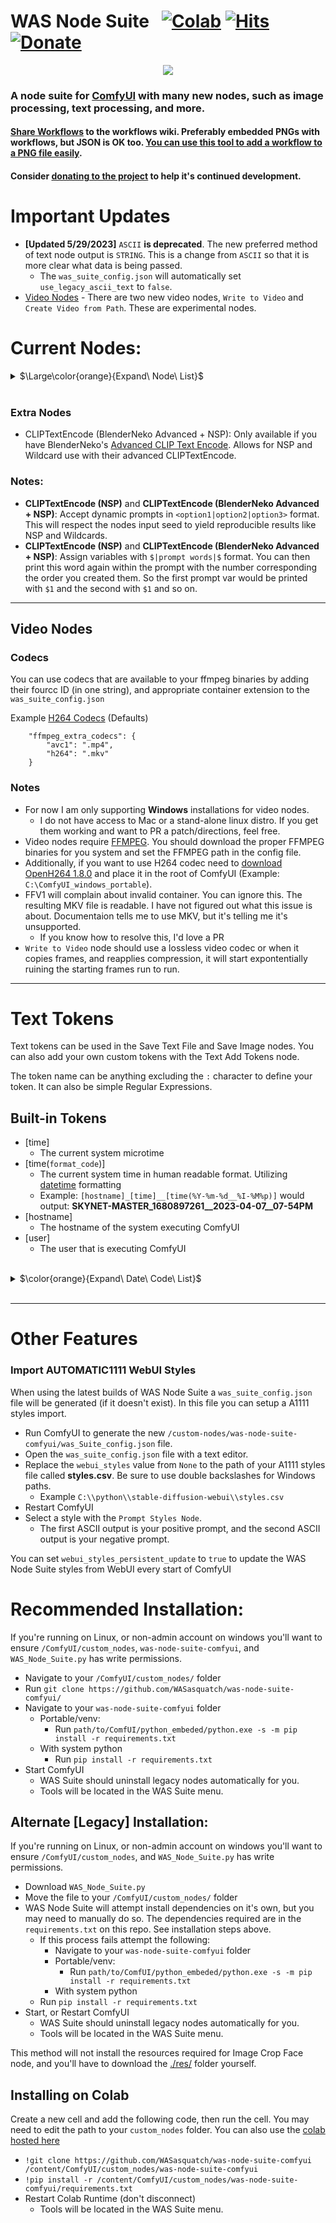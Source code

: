 # **WAS** Node Suite &nbsp; [![Colab](https://camo.githubusercontent.com/84f0493939e0c4de4e6dbe113251b4bfb5353e57134ffd9fcab6b8714514d4d1/68747470733a2f2f636f6c61622e72657365617263682e676f6f676c652e636f6d2f6173736574732f636f6c61622d62616467652e737667)](https://colab.research.google.com/github/WASasquatch/comfyui-colab-was-node-suite/blob/main/ComfyUI_%2B_WAS_Node_Suite.ipynb) [![Hits](https://hits.seeyoufarm.com/api/count/incr/badge.svg?url=https%3A%2F%2Fgithub.com%2FWASasquatch%2Fwas-node-suite-comfyui&count_bg=%233D9CC8&title_bg=%23555555&icon=&icon_color=%23E7E7E7&title=hits&edge_flat=false)](https://hits.seeyoufarm.com) [![Donate](https://img.shields.io/badge/Donate-PayPal-blue.svg)](https://www.paypal.com/donate?business=jordanslost@gmail.com&no_recurring=0&item_name=WAS+Node+Suite&item_number=Donate+to+Development+Costs&amount=5&currency_code=USD)

<p align="center">
    <img src="https://user-images.githubusercontent.com/1151589/228982359-4a6215cc-3ca9-4c24-8a7b-d229d7bce277.png">
</p>

### A node suite for [ComfyUI](https://github.com/comfyanonymous/ComfyUI) with many new nodes, such as image processing, text processing, and more. 

#### [Share Workflows](https://github.com/WASasquatch/was-node-suite-comfyui/wiki/Workflow-Examples) to the workflows wiki. Preferably embedded PNGs with workflows, but JSON is OK too. [You can use this tool to add a workflow to a PNG file easily](https://colab.research.google.com/drive/1hQMjNUdhMQ3rw1Wcm3_umvmOMeS_K4s8?usp=sharing).
#### Consider [donating to the project](https://www.paypal.com/donate?business=jordanslost@gmail.com&no_recurring=0&item_name=WAS+Node+Suite&item_number=Donate+to+Development+Costs&amount=5&currency_code=USD) to help it's continued development.

# Important Updates

 - **[Updated 5/29/2023]** `ASCII` **is deprecated**. The new preferred method of text node output is `STRING`. This is a change from `ASCII` so that it is more clear what data is being passed.
   - The `was_suite_config.json` will automatically set `use_legacy_ascii_text` to `false`. 
 -  [Video Nodes](https://github.com/WASasquatch/was-node-suite-comfyui#video-nodes) - There are two new video nodes, `Write to Video` and `Create Video from Path`. These are experimental nodes. 

# Current Nodes:

<details>
	<summary>$\Large\color{orange}{Expand\ Node\ List}$</summary>

<br/>

 - BLIP Analyze Image: Get a text caption from a image, or interrogate the image with a question.
   - Model will download automatically from default URL, but you can point the download to another location/caption model in `was_suite_config`
   - Models will be stored in `ComfyUI/models/blip/checkpoints/`
 - SAM Model Loader: Load a SAM Segmentation model
 - SAM Parameters: Define your SAM parameters for segmentation of a image
 - SAM Parameters Combine: Combine SAM parameters
 - SAM Image Mask: SAM image masking
 - Image Bounds: Bounds a image
 - Inset Image Bounds: Inset a image bounds
 - Bounded Image Blend: Blend bounds image
 - Bounded Image Blend with Mask: Blend a bounds image by mask
 - Bounded Image Crop: Crop a bounds image
 - Bounded Image Crop with Mask: Crop a bounds image by mask
 - Cache Node: Cache Latnet, Tensor Batches (Image), and Conditioning to disk to use later.
 - CLIPTextEncode (NSP): Parse noodle soups from the NSP pantry, or parse wildcards from a directory containing A1111 style wildacrds.
   - Wildcards are in the style of `__filename__`, which also includes subdirectories like `__appearance/haircolour__` (if you noodle_key is set to `__`)
   - You can set a custom wildcards path in `was_suite_config.json` file with key:
     - `    "wildcards_path": "E:\\python\\automatic\\webui3\\stable-diffusion-webui\\extensions\\sd-dynamic-prompts\\wildcards"`
     - If no path is set the wildcards dir is located at the root of WAS Node Suite as `/wildcards`
 - CLIP Input Switch: Switch between two CLIP inputs based on a boolean switch.
 - CLIP Vision Input Switch: Switch between two CLIP Vision inputs based on a boolean swith.
 - Conditioning Input Switch: Switch between two conditioning inputs.
 - Constant Number
 - Control Net Model Input Switch: Switch between two Control Net Model inputs based on a boolean switch.
 - Create Grid Image: Create a image grid from images at a destination with customizable glob pattern. Optional border size and color. 
 - Create Morph Image: Create a GIF/APNG animation from two images, fading between them. 
 - Create Morph Image by Path: Create a GIF/APNG animation from a path to a directory containing images, with optional pattern. 
 - Create Video from Path: Create video from images from a specified path. 
 - CLIPSeg Masking: Mask a image with CLIPSeg and return a raw mask
 - CLIPSeg Masking Batch: Create a batch image (from image inputs) and batch mask with CLIPSeg
 - Dictionary to Console: Print a dictionary input to the console
 - Image Analyze
   - Black White Levels
   - RGB Levels
     - Depends on `matplotlib`, will attempt to install on first run
 - Diffusers Hub Down-Loader: Download a diffusers model from the HuggingFace Hub and load it
 - Image Batch: Create one batch out of multiple batched tensors.
 - Image Blank: Create a blank image in any color
 - Image Blend by Mask: Blend two images by a mask
 - Image Blend: Blend two images by opacity
 - Image Blending Mode: Blend two images by various blending modes
 - Image Bloom Filter: Apply a high-pass based bloom filter
 - Image Canny Filter: Apply a canny filter to a image
 - Image Chromatic Aberration: Apply chromatic aberration lens effect to a image like in sci-fi films, movie theaters, and video games
 - Image Color Palette
   - Generate a color palette based on the input image. 
     - Depends on `scikit-learn`, will attempt to install on first run. 
   - Supports color range of 8-256
   - Utilizes font in `./res/` unless unavailable, then it will utilize internal better then nothing font. 
 - Image Crop Face: Crop a face out of a image
   - **Limitations:**
     - Sometimes no faces are found in badly generated images, or faces at angles
	 - Sometimes face crop is black, this is because the padding is too large and intersected with the image edge. Use a smaller padding size.
	 - face_recognition mode sometimes finds random things as faces. It also requires a [CUDA] GPU.
	 - Only detects one face. This is a design choice to make it's use easy.
   - **Notes:**
     - Detection runs in succession. If nothing is found with the selected detection cascades, it will try the next available cascades file.
 - Image Crop Location: Crop a image to specified location in top, left, right, and bottom locations relating to the pixel dimensions of the image in X and Y coordinats.
 - Image Crop Square Location: Crop a location by X/Y center, creating a square crop around that point.
 - Image Displacement Warp: Warp a image by a displacement map image by a given amplitude.
 - Image Dragan Photography Filter: Apply a Andrzej Dragan photography style to a image
 - Image Edge Detection Filter: Detect edges in a image
 - Image Film Grain: Apply film grain to a image
 - Image Filter Adjustments: Apply various image adjustments to a image
 - Image Flip: Flip a image horizontal, or vertical
 - Image Gradient Map: Apply a gradient map to a image
 - Image Generate Gradient: Generate a gradient map with desired stops and colors
 - Image High Pass Filter: Apply a high frequency pass to the image returning the details
 - Image History Loader: Load images from history based on the Load Image Batch node. Can define max history in config file. *(requires restart to show last sessions files at this time)*
 - Image Input Switch: Switch between two image inputs
 - Image Levels Adjustment: Adjust the levels of a image
 - Image Load: Load a *image* from any path on the system, or a url starting with `http`
 - Image Median Filter: Apply a median filter to a image, such as to smooth out details in surfaces
 - Image Mix RGB Channels: Mix together RGB channels into a single iamge
 - Image Monitor Effects Filter: Apply various monitor effects to a image
   - Digital Distortion
     - A digital breakup distortion effect
   - Signal Distortion
     - A analog signal distortion effect on vertical bands like a CRT monitor
   - TV Distortion
     - A TV scanline and bleed distortion effect
 - Image Nova Filter: A image that uses a sinus frequency to break apart a image into RGB frequencies
 - Image Perlin Noise: Generate perlin noise
 - Image Perlin Power Fractal: Generate a perlin power fractal
 - Image Paste Face Crop: Paste face crop back on a image at it's original location and size
   - Features a better blending funciton than GFPGAN/CodeFormer so there shouldn't be visible seams, and coupled with Diffusion Result, looks better than GFPGAN/CodeFormer. 
 - Image Paste Crop: Paste a crop (such as from Image Crop Location) at it's original location and size utilizing the `crop_data` node input. This uses a different blending algorithm then Image Paste Face Crop, which may be desired in certain instances.
 - Image Power Noise: Generate power-law noise
   - frequency: The frequency parameter controls the distribution of the noise across different frequencies. In the context of Fourier analysis, higher frequencies represent fine details or high-frequency components, while lower frequencies represent coarse details or low-frequency components. Adjusting the frequency parameter can result in different textures and levels of detail in the generated noise. The specific range and meaning of the frequency parameter may vary depending on the noise type.
   - attenuation: The attenuation parameter determines the strength or intensity of the noise. It controls how much the noise values deviate from the mean or central value. Higher values of attenuation lead to more significant variations and a stronger presence of noise, while lower values result in a smoother and less noticeable noise. The specific range and interpretation of the attenuation parameter may vary depending on the noise type.
   - noise_type: The tyoe of Power-Law noise to generate (white, grey, pink, green, blue)
 - Image Paste Crop by Location: Paste a crop top a custom location. This uses the same blending algorithm as Image Paste Crop. 
 - Image Pixelate: Turn a image into pixel art! Define the max number of colors, the pixelation mode, the random state, and max iterations, and max those sprites shine.
 - Image Remove Background (Alpha): Remove the background from a image by threshold and tolerance. 
 - Image Remove Color: Remove a color from a image and replace it with another
 - Image Resize
 - Image Rotate: Rotate an image
 - Image Save: A save image node with format support and path support.
	- `show_history` will show previously saved images with the WAS Save Image node. ComfyUI unfortunately resizes displayed images to the same size however, so if images are in different sizes it will force them in a different size. 
	- Doesn't display images saved outside `/ComfyUI/output/`
 - Image Seamless Texture: Create a seamless texture out of a image with optional tiling
 - Image Select Channel: Select a single channel of an RGB image
 - Image Select Color: Return the select image only on a black canvas
 - Image Shadows and Highlights: Adjust the shadows and highlights of an image
 - Image Size to Number: Get the `width` and `height` of an input image to use with **Number** nodes. 
 - Image Stitch: Stitch images together on different sides with optional feathering blending between them. 
 - Image Style Filter: Style a image with Pilgram instragram-like filters
   - Depends on `pilgram` module
 - Image Threshold: Return the desired threshold range of a image
 - Image Tile: Split a image up into a image batch of tiles. Can be used with Tensor Batch to Image to select a individual tile from the batch.
 - Image Transpose
 - Image fDOF Filter: Apply a fake depth of field effect to an image
 - Image to Latent Mask: Convert a image into a latent mask
 - Image to Noise: Convert a image into noise, useful for init blending or init input to theme a diffusion.
 - Image to Seed: Convert a image to a reproducible seed
 - Image Voronoi Noise Filter
   - A custom implementation of the worley voronoi noise diagram
 - Input Switch  (Disable until `*` wildcard fix)
 - KSampler (WAS): A sampler that accepts a seed as a node inpu
 - Load Cache: Load cached Latent, Tensor Batch (image), and Conditioning files. 
 - Load Text File
   - Now supports outputting a dictionary named after the file, or custom input. 
   - The dictionary contains a list of all lines in the file.
 - Load Batch Images
   - Increment images in a folder, or fetch a single image out of a batch.
   - Will reset it's place if the path, or pattern is changed.
   - pattern is a glob that allows you to do things like `**/*` to get all files in the directory and subdirectory
     or things like `*.jpg` to select only JPEG images in the directory specified.
 - Mask to Image: Convert `MASK` to `IMAGE`
 - Mask Batch to Mask: Return a single mask from a batch of masks
 - Mask Invert: Invert a mask.
 - Mask Add: Add masks together.
 - Mask Subtract: Subtract from a mask by another.
 - Mask Dominant Region: Return the dominant region in a mask (the largest area)
 - Mask Minority Region: Return the smallest region in a mask (the smallest area)
 - Mask Crop Dominant Region: Crop mask to the dominant region with optional padding in pixels
 - Mask Crop Minority Region: Crop mask to the minority region with optional padding in pixels
 - Mask Crop Region: Crop to dominant or minority region and return `crop_data` for pasting back. Additionally outputs region location and size for other nodes like Crop Image Location. 
 - Mask Arbitrary Region: Return a region that most closely matches the size input (size is not a direct representation of pixels, but approximate)
 - Mask Smooth Region: Smooth the boundaries of a mask
 - Mask Erode Region: Erode the boundaries of a mask
 - Mask Dilate Region: Dilate the boundaries of a mask
 - Mask Fill Region: Fill holes within the masks regions
 - Mask Ceiling Region": Return only white pixels within a offset range.
 - Mask Floor Region: Return the lower most pixel values as white (255)
 - Mask Threshold Region: Apply a thresholded image between a black value and white value
 - Mask Gaussian Region: Apply a Gaussian blur to the mask
 - Masks Combine Masks: Combine 2 or more masks into one mask.
 - Masks Combine Batch: Combine batched masks into one mask.
 - Model Input Switch: Switch between two model inputs based on a boolean switch
 - ComfyUI Loaders: A set of ComfyUI loaders that also output a string that contains the name of the model being loaded. 
 - Latent Noise Injection: Inject latent noise into a latent image
 - Latent Size to Number: Latent sizes in tensor width/height
 - Latent Upscale by Factor: Upscale a latent image by a factor
 - Latent Input Switch: Switch between two latent inputs 
 - Logic Boolean: A simple `1` or `0` output to use with logic
 - MiDaS Depth Approximation: Produce a depth approximation of a single image input
 - MiDaS Mask Image: Mask a input image using MiDaS with a desired color
 - Number Operation
 - Number to Seed
 - Number to Float
 - Number Input Switch: Switch between two number inputs
 - Number Input Condition: Compare between two inputs or against the A input
 - Number to Int
 - Number to String
 - Number to Text
 - Random Number
 - Save Text File: Save a text string to a file
 - Samples Passthrough (Stat System): Logs RAM, VRAM, and Disk usage to the console.
 - Seed: Return a seed
 - Tensor Batch to Image: Select a single image out of a latent batch for post processing with filters
 - Text Add Tokens: Add custom tokens to parse in filenames or other text.
 - Text Add Token by Input: Add custom token by inputs representing single **single line** name and value of the token
 - Text Compare: Compare two strings. Returns a boolean if they are the same, a score of similarity, and the similarity or difference text. 
 - Text Concatenate: Merge two strings
 - Text Dictionary Update: Merge two dictionaries
 - Text File History: Show previously opened text files *(requires restart to show last sessions files at this time)*
 - Text Find and Replace: Find and replace a substring in a string
 - Text Find and Replace by Dictionary: Replace substrings in a ASCII text input with a dictionary. 
   - The dictionary keys are used as the key to replace, and the list of lines it contains chosen at random based on the seed. 
 - Text Input Switch: Switch between two text inputs
 - Text List: Create a list of text strings
 - Text Load Line From File: Load lines from a file sequentially each *batch prompt* run, or select a line index. 
 - Text Concatenate: Merge lists of strings
 - Text Multiline: Write a multiline text string
 - Text Parse A1111 Embeddings: Convert embeddings filenames in your prompts to `embedding:[filename]]` format based on your `/ComfyUI/models/embeddings/` files. 
 - Text Parse Noodle Soup Prompts: Parse NSP in a text input
 - Text Parse Tokens: Parse custom tokens in text.
 - Text Random Line: Select a random line from a text input string
 - Text Random Prompt: Feeling lucky? Get a random prompt based on a search seed, such as "superhero"
 - Text String: Write a single line text string value
 - Text to Conditioning: Convert a text string to conditioning.
 - True Random.org Number Generator: Generate a truly random number online from atmospheric noise with [Random.org](https://random.org/)
   - [Get your API key from your account page](https://accounts.random.org/)
 - Upscale Model Input Switch: Switch between two Upscale Models inputs based on a boolean switch.
 - Write to Morph GIF: Write a new frame to an existing GIF (or create new one) with interpolation between frames. 
 - Write to Video: Write a frame as you generate to a video (Best used with FFV1 for lossless images)
 - VAE Input Switch: Switch between two VAE inputs based on boolean input
</details>

 
 <br>
 
 ### Extra Nodes
 
  - CLIPTextEncode (BlenderNeko Advanced + NSP): Only available if you have BlenderNeko's [Advanced CLIP Text Encode](https://github.com/BlenderNeko/ComfyUI_ADV_CLIP_emb). Allows for NSP and Wildcard use with their advanced CLIPTextEncode. 
  
  
 ### Notes:
 
  - **CLIPTextEncode (NSP)** and **CLIPTextEncode (BlenderNeko Advanced + NSP)**: Accept dynamic prompts in `<option1|option2|option3>` format. This will respect the nodes input seed to yield reproducible results like NSP and Wildcards. 
  - **CLIPTextEncode (NSP)** and **CLIPTextEncode (BlenderNeko Advanced + NSP)**: Assign variables with `$|prompt words|$` format. You can then print this word again within the prompt with the number corresponding the order you created them. So the first prompt var would be printed with `$1` and the second with `$1` and so on.
 
---
 
 
## Video Nodes

### Codecs
You can use codecs that are available to your ffmpeg binaries by adding their fourcc ID (in one string), and appropriate container extension to the `was_suite_config.json`

Example [H264 Codecs](https://github.com/cisco/openh264/releases/tag/v1.8.0) (Defaults)
```
    "ffmpeg_extra_codecs": {
        "avc1": ".mp4",
        "h264": ".mkv"
    }
```

### Notes
  - For now I am only supporting **Windows** installations for video nodes.
    - I do not have access to Mac or a stand-alone linux distro. If you get them working and want to PR a patch/directions, feel free. 
  - Video nodes require [FFMPEG](https://ffmpeg.org/download.html). You should download the proper FFMPEG binaries for you system and set the FFMPEG path in the config file. 
  - Additionally, if you want to use H264 codec need to [download OpenH264 1.8.0](https://github.com/cisco/openh264/releases/tag/v1.8.0) and place it in the root of ComfyUI (Example: `C:\ComfyUI_windows_portable`). 
  - FFV1 will complain about invalid container. You can ignore this. The resulting MKV file is readable. I have not figured out what this issue is about. Documentaion tells me to use MKV, but it's telling me it's unsupported.
    - If you know how to resolve this, I'd love a PR
  - `Write to Video` node should use a lossless video codec or when it copies frames, and reapplies compression, it will start expontentially ruining the starting frames run to run. 

---
 
# Text Tokens
Text tokens can be used in the Save Text File and Save Image nodes. You can also add your own custom tokens with the Text Add Tokens node.

The token name can be anything excluding the `:` character to define your token. It can also be simple Regular Expressions.

## Built-in Tokens
  - [time]
    - The current system microtime
  - [time(`format_code`)]
    - The current system time in human readable format. Utilizing [datetime](https://docs.python.org/3/library/datetime.html) formatting
    - Example: `[hostname]_[time]__[time(%Y-%m-%d__%I-%M%p)]` would output: **SKYNET-MASTER_1680897261__2023-04-07__07-54PM**
  - [hostname]
    - The hostname of the system executing ComfyUI
  - [user]
    - The user that is executing ComfyUI
    
<br>
    
<details>
	<summary>$\color{orange}{Expand\ Date\ Code\ List}$</summary>

<br>
	
| Directive | Meaning | Example | Notes |
| --- | --- | --- | --- |
| %a | Weekday as locale’s abbreviated name. |  Sun, Mon, …, Sat (en_US); So, Mo, …, Sa (de_DE)   | (1) |
| %A | Weekday as locale’s full name. |  Sunday, Monday, …, Saturday (en_US); Sonntag, Montag, …, Samstag (de_DE)   | (1) |
| %w | Weekday as a decimal number, where 0 is Sunday and 6 is Saturday. | 0, 1, …, 6 |  |
| %d | Day of the month as a zero-padded decimal number. | 01, 02, …, 31 | (9) |
| %b | Month as locale’s abbreviated name. |  Jan, Feb, …, Dec (en_US); Jan, Feb, …, Dez (de_DE)   | (1) |
| %B | Month as locale’s full name. |  January, February, …, December (en_US); Januar, Februar, …, Dezember (de_DE)   | (1) |
| %m | Month as a zero-padded decimal number. | 01, 02, …, 12 | (9) |
| %y | Year without century as a zero-padded decimal number. | 00, 01, …, 99 | (9) |
| %Y | Year with century as a decimal number. | 0001, 0002, …, 2013, 2014, …, 9998, 9999 | (2) |
| %H | Hour (24-hour clock) as a zero-padded decimal number. | 00, 01, …, 23 | (9) |
| %I | Hour (12-hour clock) as a zero-padded decimal number. | 01, 02, …, 12 | (9) |
| %p | Locale’s equivalent of either AM or PM. |  AM, PM (en_US); am, pm (de_DE)   | (1), (3) |
| %M | Minute as a zero-padded decimal number. | 00, 01, …, 59 | (9) |
| %S | Second as a zero-padded decimal number. | 00, 01, …, 59 | (4), (9) |
| %f | Microsecond as a decimal number, zero-padded to 6 digits. | 000000, 000001, …, 999999 | (5) |
| %z | UTC offset in the form ±HHMM[SS[.ffffff]] (empty string if the object is naive). | (empty), +0000, -0400, +1030, +063415, -030712.345216 | (6) |
| %Z | Time zone name (empty string if the object is naive). | (empty), UTC, GMT | (6) |
| %j | Day of the year as a zero-padded decimal number. | 001, 002, …, 366 | (9) |
| %U | Week number of the year (Sunday as the first day of the week) as a zero-padded decimal number. All days in a new year preceding the first Sunday are considered to be in week 0. | 00, 01, …, 53 | (7), (9) |
| %W | Week number of the year (Monday as the first day of the week) as a zero-padded decimal number. All days in a new year preceding the first Monday are considered to be in week 0. | 00, 01, …, 53 | (7), (9) |
| %c | Locale’s appropriate date and time representation. |  Tue Aug 16 21:30:00 1988 (en_US); Di 16 Aug 21:30:00 1988 (de_DE)   | (1) |
| %x | Locale’s appropriate date representation. |  08/16/88 (None); 08/16/1988 (en_US); 16.08.1988 (de_DE)   | (1) |
| %X | Locale’s appropriate time representation. |  21:30:00 (en_US); 21:30:00 (de_DE)   | (1) |
| %% | A literal '%' character. | % |  |

</details>

<br>

---

# Other Features

### Import AUTOMATIC1111 WebUI Styles
When using the latest builds of WAS Node Suite a `was_suite_config.json` file will be generated (if it doesn't exist). In this file you can setup a A1111 styles import.

  - Run ComfyUI to generate the new `/custom-nodes/was-node-suite-comfyui/was_Suite_config.json` file.
  - Open the `was_suite_config.json` file with a text editor.
  - Replace the `webui_styles` value from `None` to the path of your A1111 styles file called **styles.csv**. Be sure to use double backslashes for Windows paths.
    - Example `C:\\python\\stable-diffusion-webui\\styles.csv`
  - Restart ComfyUI
  - Select a style with the `Prompt Styles Node`. 
    - The first ASCII output is your positive prompt, and the second ASCII output is your negative prompt.
	
You can set `webui_styles_persistent_update` to `true` to update the WAS Node Suite styles from WebUI every start of ComfyUI
  
# Recommended Installation:
If you're running on Linux, or non-admin account on windows you'll want to ensure `/ComfyUI/custom_nodes`, `was-node-suite-comfyui`, and `WAS_Node_Suite.py` has write permissions.

  - Navigate to your `/ComfyUI/custom_nodes/` folder
  - Run `git clone https://github.com/WASasquatch/was-node-suite-comfyui/`
  - Navigate to your `was-node-suite-comfyui` folder
    - Portable/venv:
       - Run `path/to/ComfUI/python_embeded/python.exe -s -m pip install -r requirements.txt`
	- With system python
	   - Run `pip install -r requirements.txt`
  - Start ComfyUI
    - WAS Suite should uninstall legacy nodes automatically for you.
    - Tools will be located in the WAS Suite menu.
    
## Alternate [Legacy] Installation:
If you're running on Linux, or non-admin account on windows you'll want to ensure `/ComfyUI/custom_nodes`, and `WAS_Node_Suite.py` has write permissions.

  - Download `WAS_Node_Suite.py`
  - Move the file to your `/ComfyUI/custom_nodes/` folder
  - WAS Node Suite will attempt install dependencies on it's own, but you may need to manually do so. The dependencies required are in the `requirements.txt` on this repo. See installation steps above.
    - If this process fails attempt the following:
      - Navigate to your `was-node-suite-comfyui` folder
      - Portable/venv:
        - Run `path/to/ComfUI/python_embeded/python.exe -s -m pip install -r requirements.txt`
      - With system python
	- Run `pip install -r requirements.txt`
  - Start, or Restart ComfyUI
    - WAS Suite should uninstall legacy nodes automatically for you.
    - Tools will be located in the WAS Suite menu.
	
This method will not install the resources required for Image Crop Face node, and you'll have to download the [./res/](https://github.com/WASasquatch/was-node-suite-comfyui/tree/main/res) folder yourself. 
	
## Installing on Colab
Create a new cell and add the following code, then run the cell. You may need to edit the path to your `custom_nodes` folder. You can also use the [colab hosted here](https://colab.research.google.com/github/WASasquatch/comfyui-colab-was-node-suite/blob/main/ComfyUI_%2B_WAS_Node_Suite.ipynb)

  - `!git clone https://github.com/WASasquatch/was-node-suite-comfyui /content/ComfyUI/custom_nodes/was-node-suite-comfyui`
  - `!pip install -r /content/ComfyUI/custom_nodes/was-node-suite-comfyui/requirements.txt`
  - Restart Colab Runtime (don't disconnect)
    - Tools will be located in the WAS Suite menu.
